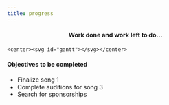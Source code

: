 ```yaml
---
title: progress
---
```


<link rel="stylesheet" href="assets/css/frappe-gantt.css" />
<script src="assets/js/frappe-gantt.min.js"></script>

<section>
    <center><h4>Work done and work left to do...</h4></center>

    <center><svg id="gantt"></svg></center>
</section>

<section>
    <h4>Objectives to be completed</h4>
	<ul>
		<li>Finalize song 1</li>
		<li>Complete auditions for song 3</li>
		<li>Search for sponsorships</li>
	</ul>
</section>

<script>
    var tasks = [
			{
				start: '2020-10-01',
				end: '2020-10-08',
				name: 'Task 1',
				id: "Task 0",
				progress: 20
			},
			{
				start: '2020-10-03',
				end: '2020-10-06',
				name: 'Task 2',
				id: "Task 1",
				progress: 5,
				dependencies: 'Task 0'
			},
			{
				start: '2020-10-04',
				end: '2020-10-08',
				name: 'Task 3',
				id: "Task 2",
				progress: 10,
				dependencies: 'Task 1'
			},
			{
				start: '2020-10-08',
				end: '2020-10-09',
				name: 'Task 4',
				id: "Task 3",
				progress: 5,
				dependencies: 'Task 2'
			},
			{
				start: '2020-10-08',
				end: '2020-10-10',
				name: 'Task 5',
				id: "Task 4",
				progress: 0,
				dependencies: 'Task 2'
			},
			{
				start: '2020-10-11',
				end: '2020-10-11',
				name: 'Task 6',
				id: "Task 5",
				progress: 0,
				dependencies: 'Task 4',
				custom_class: 'bar-milestone'
			}
        ]
        
        var gantt = new Gantt("#gantt", tasks, {
            header_height: 50,
            column_width: 30,
            step: 24,
            view_modes: ['Quarter Day', 'Half Day', 'Day', 'Week', 'Month'],
            bar_height: 20,
            bar_corner_radius: 3,
            arrow_curve: 5,
            padding: 18,
            view_mode: 'Day',   
            date_format: 'YYYY-MM-DD',
            custom_popup_html: null
        });
</script>

